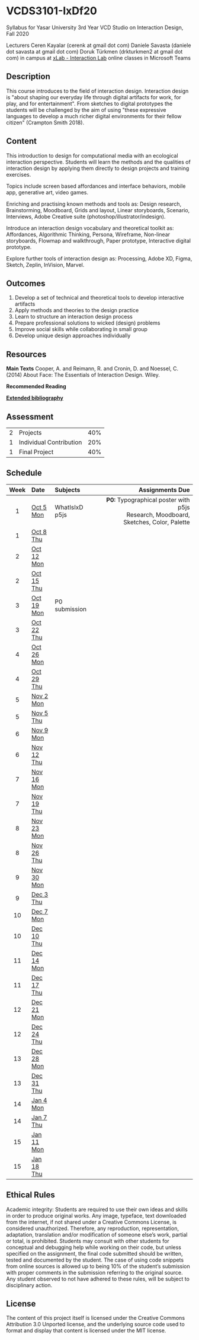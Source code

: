 # VCDS3101-IxDf20
Syllabus for Yasar University 3rd Year VCD Studio on Interaction Design, Fall 2020

Lecturers
Ceren Kayalar (cerenk at gmail dot com)
Daniele Savasta (daniele dot savasta at gmail dot com)
Doruk Türkmen (drkturkmen2 at gmail dot com)
in campus at [xLab - Interaction Lab](http://xlab.yasar.edu.tr)
online classes in Microsoft Teams

## Description
This course introduces to the field of interaction design. Interaction design is "about shaping our everyday life through digital artifacts for work, for play, and for entertainment". From sketches to digital prototypes the students will be challenged by the aim of using "these expressive languages to develop a much richer digital environments for their fellow citizen" (Crampton Smith 2018).

## Content
This introduction to design for computational media with an ecological interaction perspective. Students will learn the methods and the qualities of interaction design by applying them directly to design projects and training exercises.

Topics include screen based affordances and interface behaviors, mobile app, generative art, video games.

Enriching and practising known methods and tools as:
Design research, Brainstorming, Moodboard, Grids and layout, Linear storyboards, Scenario, Interviews, Adobe Creative suite (photoshop/illustrator/indesign).

Introduce an interaction design vocabulary and theoretical toolkit as:
Affordances, Algorithmic Thinking, Persona, Wireframe, Non-linear storyboards, Flowmap and walkthrough, Paper prototype, Interactive digital prototype.

Explore further tools of interaction design as:
Processing, Adobe XD, Figma, Sketch, Zeplin, InVision, Marvel.

## Outcomes
1. Develop a set of technical and theoretical tools to develop interactive artifacts
2. Apply methods and theories to the design practice
3. Learn to structure an interaction design process
4. Prepare professional solutions to wicked (design) problems
5. Improve social skills while collaborating in small group
6. Develop unique design approaches individually

## Resources

**Main Texts**
Cooper, A. and Reimann, R. and Cronin, D. and Noessel, C. (2014) About Face: The Essentials of Interaction Design. Wiley.

**Recommended Reading**

[**Extended bibliography**](https://github.com/ixd-izmir/ixd3102f19/blob/master/extendedBibliography.md)

## Assessment

| | | |
|-|-|-|
|2| Projects |40%|
|1| Individual Contribution |20%|
|1| Final Project |40%|


## Schedule

| Week | Date | Subjects | Assignments Due |
|:---:|:-------------|:-------------| -----:|
| 1 | [Oct 5<br>Mon](daily/oct5mon.md) | WhatIsIxD <br> p5js | **P0:** Typographical poster with p5js <br> Research, Moodboard, Sketches, Color, Palette |
| 1 | [Oct 8<br>Thu](daily/oct8thu.md) | | |
| 2 | [Oct 12<br>Mon]() |  | |
| 2 | [Oct 15<br>Thu]() |  | |
| 3 | [Oct 19<br>Mon]() | P0 submission | |
| 3 | [Oct 22<br>Thu]()| | |
| 4 | [Oct 26<br>Mon]() |  | |
| 4 | [Oct 29<br>Thu]() | | |
| 5 | [Nov 2<br>Mon]() |  | |
| 5 | [Nov 5<br>Thu]() | | |
| 6 | [Nov 9<br>Mon]() |  | |
| 6 | [Nov 12<br>Thu]() | | |
| 7 | [Nov 16<br>Mon]() |  | |
| 7 | [Nov 19<br>Thu]() | | |
| 8 | [Nov 23<br>Mon]() |  | |
| 8 | [Nov 26<br>Thu]() | | |
| 9 | [Nov 30<br>Mon]() |  | |
| 9 | [Dec 3<br>Thu]() | | |
| 10 | [Dec 7<br>Mon]() |  | |
| 10 | [Dec 10<br>Thu]() | | |
| 11 | [Dec 14<br>Mon]() |  | |
| 11 | [Dec 17<br>Thu]() | | |
| 12 | [Dec 21<br>Mon]() |  | |
| 12 | [Dec 24<br>Thu]() | | |
| 13 | [Dec 28<br>Mon]() |  | |
| 13 | [Dec 31<br>Thu]() | | |
| 14 | [Jan 4<br>Mon]() |  | |
| 14 | [Jan 7<br>Thu]() | | |
| 15 | [Jan 11<br>Mon]() |  | |
| 15 | [Jan 18<br>Thu]() | | |


## Ethical Rules
Academic integrity: Students are required to use their own ideas and skills in order to produce original works. Any image, typeface, text downloaded from the internet, if not shared under a Creative Commons License, is considered unauthorized. Therefore, any reproduction, representation, adaptation, translation and/or modification of someone else’s work, partial or total, is prohibited. Students may consult with other students for conceptual and debugging help while working on their code, but unless specified on the assignment, the final code submitted should be written, tested and documented by the student. The case of using code snippets from online sources is allowed up to being 10% of the student’s submission with proper comments in the submission referring to the original source. Any student observed to not have adhered to these rules, will be subject to disciplinary action.

## License
The content of this project itself is licensed under the Creative Commons Attribution 3.0 Unported license, and the underlying source code used to format and display that content is licensed under the MIT license.
